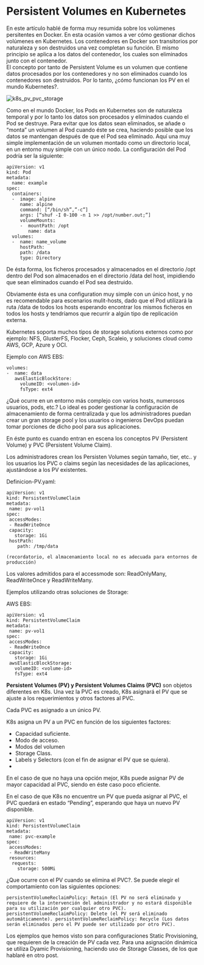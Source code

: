 # Persistent Volumes en Kubernetes

En este artículo hablé de forma muy resumida sobre los volúmenes persitentes en Docker. En esta ocasión vamos a ver cómo gestionar dichos volúmenes en Kubernetes.
Los contenedores en Docker son transitorios por naturaleza y son destruidos una vez completan su función. El mismo principio se aplica a los datos del contenedor, los cuales son eliminados junto con el contenedor.  
El concepto por tanto de Persistent Volume es un volumen que contiene datos procesados por los contenedores y no son eliminados cuando los contenedores son destruidos. Por lo tanto, ¿cómo funcionan los PV en el mundo Kubernetes?.

![k8s_pv_pvc_storage](https://user-images.githubusercontent.com/18565089/129227386-38373b9d-faca-4206-812b-3804e6bb23f4.png)


Como en el mundo Docker, los Pods en Kubernetes son de naturaleza temporal y por lo tanto los datos son procesados y eliminados cuando el Pod se destruye.
Para evitar que los datos sean eliminados, se añade o “monta” un volumen al Pod cuando éste se crea, haciendo posible que los datos se mantengan después de que el Pod sea eliminado.
Aquí una muy simple implementación de un volumen montado como un directorio local, en un entorno muy simple con un único nodo. La configuración del Pod podría ser la siguiente:

```
apiVersion: v1
kind: Pod
metadata: 
  name: example
spec: 
  containers: 
  -  image: alpine
     name: alpine
     command: [“/bin/sh”,”-c”]
     args: [“shuf -I 0-100 -n 1 >> /opt/number.out;”]
     volumeMounts:
     -	mountPath: /opt
        name: data
  volumes:
  -  name: name_volume
     hostPath:
     path: /data
     type: Directory
```
De ésta forma, los ficheros procesados y almacenados en el directorio /opt dentro del Pod son almacenados en el directorio /data del host, impidiendo que sean eliminados cuando el Pod sea destruido.

Obviamente ésta es una configuration muy simple con un único host, y no es recomendable para escenarios mulit-hosts, dado que el Pod utilizará la ruta /data de todos los hosts esperando encontrar los mismos ficheros en todos los hosts y tendríamos que recurrir a algún tipo de replicación externa. 

Kubernetes soporta muchos tipos de storage solutions externos como por ejemplo: NFS, GlusterFS, Flocker, Ceph, Scaleio, y soluciones cloud como AWS, GCP, Azure y OCI.

Ejemplo con AWS EBS:

```
volumes:
-  name: data
   awsElasticBlockStore:
     volumeID: <volumen-id>
     fsType: ext4
```

¿Qué ocurre en un entorno más complejo con varios hosts, numerosos usuarios, pods, etc.?
Lo ideal es poder gestionar la configuración de almacenamiento de forma centralizada y que los administradores puedan crear un gran storage pool y los usuarios o ingenieros DevOps puedan tomar porciones de dicho pool para sus aplicaciones.

En éste punto es cuando entran en escena los conceptos PV (Persistent Volume) y PVC (Persistent Volume Claim).

Los administradores crean los Persisten Volumes según tamaño, tier, etc.. y los usuarios los PVC o claims según las necesidades de las aplicaciones, ajustándose a los PV existentes.

Definicion-PV.yaml:

```
apiVersion: v1
kind: PersistentVolumeClaim
metadata:
 name: pv-vol1
spec:
 accessModes:
 - ReadWriteOnce
 capacity:
   storage: 1Gi
 hostPath:
    path: /tmp/data
```

```
(recordatorio, el almacenamiento local no es adecuada para entornos de producción)
```

Los valores admitidos para el accessmode son: ReadOnlyMany, ReadWriteOnce y ReadWriteMany.

Ejemplos utilizando otras soluciones de Storage:

AWS EBS:

```
apiVersion: v1
kind: PersistentVolumeClaim
metadata:
 name: pv-vol1
spec:
 accessModes:
 - ReadWriteOnce
 capacity:
   storage: 1Gi
 awsElasticBlockStorage:
   volumeID: <volume-id>
   fsType: ext4
```

**Persistent Volumes (PV) y Persistent Volumes Claims (PVC)** son objetos diferentes en K8s. Una vez la PVC es creado, K8s asignará el PV que se ajuste a los requerimientos y otros factores al PVC.

Cada PVC es asignado a un único PV.

K8s asigna un PV a un PVC en función de los siguientes factores:

- Capacidad suficiente.
- Modo de acceso.
- Modos del volumen
- Storage Class.
- Labels y Selectors (con el fin de asignar el PV que se quiera).
- 
En el caso de que no haya una opción mejor, K8s puede asignar PV de mayor capacidad al PVC, siendo en éste caso poco eficiente.

En el caso de que K8s no encuentre un PV que pueda asignar al PVC, el PVC quedará en estado “Pending”, esperando que haya un nuevo PV disponible.

```
apiVersion: v1
kind: PersistentVolumeClaim
metadata:
 name: pvc-example
spec:
 accessModes:
 - ReadWriteMany
 resources:
  requests:
    storage: 500Mi

```

¿Que ocurre con el PV cuando se elimina el PVC?. Se puede elegir el comportamiento con las siguientes opciones:

```
persistentVolumeReclaimPolicy: Retain (El PV no será eliminado y requiere de la intervención del administrador y no estará disponible para su utilización por cualquier otro PVC).
persistentVolumeReclaimPolicy: Delete (el PV será eliminado automáticamente). persistentVolumeReclaimPolicy: Recycle (Los datos serán eliminados pero el PV puede ser utilizado por otro PVC). 

```

Los ejemplos que hemos visto son para configuraciones Static Provisioning, que requieren de la creación de PV cada vez. Para una asignación dinámica se utiliza Dyamic Provisioning, haciendo uso de Storage Classes, de los que hablaré en otro post.
